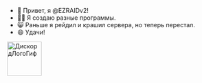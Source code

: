 <!--- ВНИМАНИЕ, это не проект.
Это описание моего профиля!--->

- 👋 Привет, я @EZRAIDv2!
- 🧑‍💻 Я создаю разные программы.
- 😸 Раньше я рейдил и крашил сервера,  но теперь перестал.
- 😄 Удачи!

<img src="https://github.com/EZRAIDv2/EZRAIDv2/blob/main/DiscordIcon-glitched.gif" width="80" height="80" alt='ДискордЛогоГиф'/>
<!---
EZRAIDv2/EZRAIDv2 is a ✨ special ✨ repository because its `README.md` (this file) appears on your GitHub profile.
You can click the Preview link to take a look at your changes.
--->
